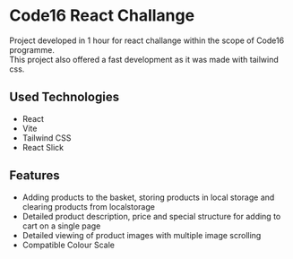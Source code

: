 <h1>Code16 React Challange</h1>
<p>Project developed in 1 hour for react challange within the scope of Code16 programme. 
  <br> This project also offered a fast development as it was made with tailwind css.</p>
<h2>Used Technologies</h2>
<ul>
  <li>React</li>
  <li>Vite</li>
  <li>Tailwind CSS</li>
  <li>React Slick</li>
</ul>
<h2>Features</h2>
<ul>
  <li>Adding products to the basket, storing products in local storage and clearing products from localstorage</li>
  <li>Detailed product description, price and special structure for adding to cart on a single page</li>
  <li>Detailed viewing of product images with multiple image scrolling</li>
  <li>Compatible Colour Scale</li>
</ul>
